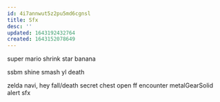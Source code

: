 ```yaml
---
id: 4i7annwut5z2pu5md6cgnsl
title: Sfx
desc: ''
updated: 1643192432764
created: 1643152078649
---
```


super mario
  shrink
  star
  banana

ssbm
  shine
  smash
  yl death

zelda
  navi, hey
  fall/death
  secret
  chest open
ff
  encounter
metalGearSolid
  alert sfx
